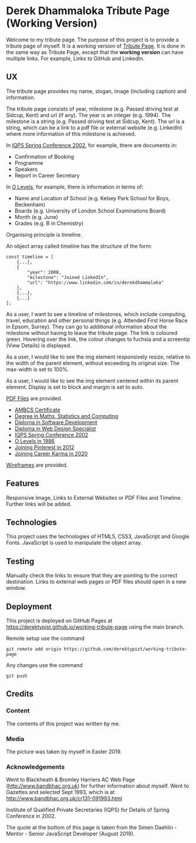 # Derek Dhammaloka Tribute Page (Working Version)

Welcome to my tribute page.  The purpose of this project is to provide a tribute page of myself.  It is a working version of [Tribute Page](https://derektypist.github.io/tribute-page).  It is done in the same way as Tribute Page, except that the **working version** can have multiple links.  For example, Links to GitHub and LinkedIn.

## UX

The tribute page provides my name, slogan, image (including caption) and information.

The tribute page consists of year, milestone (e.g. Passed driving test at Sidcup, Kent) and url (if any).  The year is an integer (e.g. 1994).  The milestone is a string (e.g. Passed driving test at Sidcup, Kent).  The url is a string, which can be a link to a pdf file or external website (e.g. LinkedIn) where more information of this milestone is achieved.  

In [IQPS Spring Conference 2002](pdf/iqps-spring-conference-2002.pdf), for example, there are documents in:

- Confirmation of Booking
- Programme
- Speakers
- Report in Career Secretary

In [O Levels](pdf/o-level-1986.pdf), for example, there is information in terms of:

- Name and Location of School (e.g. Kelsey Park School for Boys, Beckenham)
- Boards (e.g. University of London School Examinations Board)
- Month (e.g. June)
- Grades (e.g. B in Chemistry)

Organising principle is timeline.

An object array called timeline has the structure of the form:

    const timeline = [
        {...},
        {
            "year": 2008,
            "milestone": "Joined LinkedIn",
            "url": "https://www.linkedin.com/in/derekdhammaloka"
        },
        {...},
        {...}
    ];

As a user, I want to see a timeline of milestones, which include computing, travel, education and other personal things (e.g. Attended First Horse Race in Epsom, Surrey).  They can go to additional information about the milestone without having to leave the tribute page.  The link is coloured green.  Hovering over the link, the colour changes to fuchsia and a screentip (View Details) is displayed.

As a user, I would like to see the img element responsively resize, relative to the width of the parent element, without exceeding its original size.  The max-width is set to 100%.

As a user, I would like to see the img element centered within its parent element.  Display is set to block and margin is set to auto.

[PDF Files](pdf) are provided.

- [AMBCS Certificate](pdf/ambcs-certificate.pdf)
- [Degree in Maths, Statistics and Computing](pdf/degree-maths-statistics-comp.pdf)
- [Diploma in Software Development](pdf/diploma-software-development.pdf)
- [Diploma in Web Design Specialist](pdf/diploma-web-design-specialist.pdf)
- [IQPS Spring Conference 2002](pdf/iqps-spring-conference-2002.pdf)
- [O Levels in 1986](pdf/o-level-1986.pdf)
- [Joining Pinterest in 2012](pdf/pinterest-join.pdf)
- [Joining Career Karma in 2020](pdf/career-karma-join.pdf)

[Wireframes](wireframes/wireframe-tribute-page.png) are provided.

## Features

Responsive Image, Links to External Websites or PDF Files and Timeline.  Further links will be added.

## Technologies

This project uses the technologies of HTML5, CSS3, JavaScript and Google Fonts.  JavaScript is used to manipulate the object array.

## Testing

Manually check the links to ensure that they are pointing to the correct destination.  Links to external web pages or PDF files should open in a new window.

## Deployment

This project is deployed on GitHub Pages at https://derektypist.github.io/working-tribute-page using the main branch.

Remote setup use the command

    git remote add origin https://github.com/derektypist/working-tribute-page

Any changes use the command

    git push

## Credits

### Content

The contents of this project was written by me.

### Media

The picture was taken by myself in Easter 2019.

### Acknowledgements

Went to Blackheath & Bromley Harriers AC Web Page (http://www.bandbhac.org.uk) for further information about myself.  Went to Gazettes and selected Sept 1993, which is at http://www.bandbhac.org.uk/cr131-091993.html

Institute of Qualified Private Secretaries (IQPS) for Details of Spring Conference in 2002.

The quote at the bottom of this page is taken from the Simen Daehlin - Mentor - Senior JavaScript Developer (August 2019).

